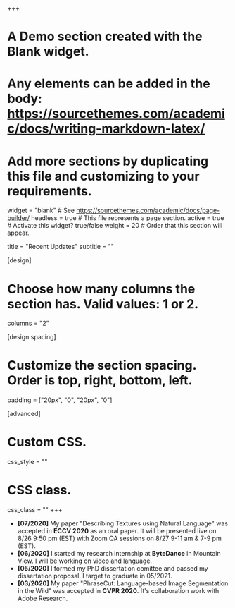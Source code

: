 +++
# A Demo section created with the Blank widget.
# Any elements can be added in the body: https://sourcethemes.com/academic/docs/writing-markdown-latex/
# Add more sections by duplicating this file and customizing to your requirements.

widget = "blank"  # See https://sourcethemes.com/academic/docs/page-builder/
headless = true  # This file represents a page section.
active = true  # Activate this widget? true/false
weight = 20  # Order that this section will appear.

title = "Recent Updates"
subtitle = ""

[design]
  # Choose how many columns the section has. Valid values: 1 or 2.
  columns = "2"

[design.spacing]
  # Customize the section spacing. Order is top, right, bottom, left.
  padding = ["20px", "0", "20px", "0"]

[advanced]
 # Custom CSS. 
 css_style = ""

 # CSS class.
 css_class = ""
+++

- **[07/2020]** My paper "Describing Textures using Natural Language" was accepted in **ECCV 2020** as an oral paper. It will be presented live on 8/26 9:50 pm (EST) with Zoom QA sessions on 8/27 9-11 am & 7-9 pm (EST).
- **[06/2020]** I started my research internship at **ByteDance** in Mountain View. I will be working on video and language.
- **[05/2020]** I formed my PhD dissertation comittee and passed my dissertation proposal. I target to graduate in 05/2021.
- **[03/2020]** My paper "PhraseCut: Language-based Image Segmentation in the Wild" was accepted in **CVPR 2020**. It's collaboration work with Adobe Research. 

